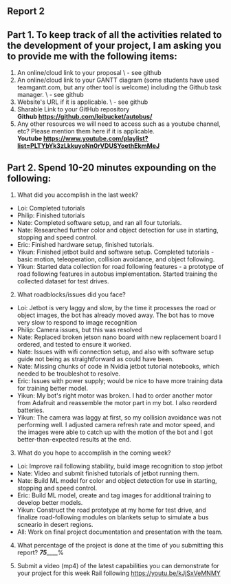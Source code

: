 Report 2
-----------

Part 1. To keep track of all the activities related to the development of your project, I am asking you to provide me with the following items:
-----------
1. An online/cloud link to your proposal
\ - see github
2. An online/cloud link to your GANTT diagram (some students have used teamgantt.com, but any other tool is welcome) including the Github task manager.
\ - see github
3. Website's URL if it is applicable.
\ - see github
4. Sharable Link to your GitHub repository
\
**Github https://github.com/loibucket/autobus/**
5. Any other resources we will need to access such as a youtube channel, etc? Please mention them here if it is applicable.
\
**Youtube https://www.youtube.com/playlist?list=PLTYbYk3zLkkuyoNn0rVDUSYoethEkmMeJ**

Part 2. Spend 10-20 minutes expounding on the following:
------------
1. What did you accomplish in the last week?
- Loi: Completed tutorials
- Philip: Finished tutorials
- Nate: Completed software setup, and ran all four tutorials.
- Nate: Researched further color and object detection for use in starting, stopping and speed control.
- Eric: Finished hardware setup, finished tutorials. 
- Yikun: Finished jetbot build and software setup. Completed tutorials - basic motion, teleoperation, collision avoidance, and object following.
- Yikun: Started data collection for road following features - a prototype of road following features in autobus implementation. Started training the collected dataset for test drives.

2. What roadblocks/issues did you face?
- Loi: Jetbot is very laggy and slow, by the time it processes the road or object images, the bot has already moved away.  The bot has to move very slow to respond to image recognition
- Philip: Camera issues, but this was resolved
- Nate: Replaced broken jetson nano board with new replacement board I ordered, and tested to ensure it worked.
- Nate: Issues with wifi connection setup, and also with software setup guide not being as straightforward as could have been.
- Nate: Missing chunks of code in Nvidia jetbot tutorial notebooks, which needed to be troubleshot to resolve.
- Eric: Issues with power supply; would be nice to have more training data for training better model. 
- Yikun: My bot's right motor was broken. I had to order another motor from Adafruit and reassemble the motor part in my bot. I also reorderd batteries.
- Yikun: The camera was laggy at first, so my collision avoidance was not performing well. I adjusted camera refresh rate and motor speed, and the images were able to catch up with the motion of the bot and I got better-than-expected results at the end.

3. What do you hope to accomplish in the coming week?
- Loi: Improve rail following stability, build image recognition to stop jetbot
- Nate: Video and submit finished tutorials of jetbot running them.
- Nate: Build ML model for color and object detection for use in starting, stopping and speed control.
- Eric: Build ML model, create and tag images for additional training to develop better models.  
- Yikun: Construct the road prototype at my home for test drive, and finalize road-following modules on blankets setup to simulate a bus scneario in desert regions.
- All: Work on final project documentation and presentation with the team.

4. What percentage of the project is done at the time of you submitting this report? ___75_______%

5. Submit a video (mp4) of the latest capabilities you can demonstrate for your project  for this week
Rail following https://youtu.be/kJjSxVeMNMY
